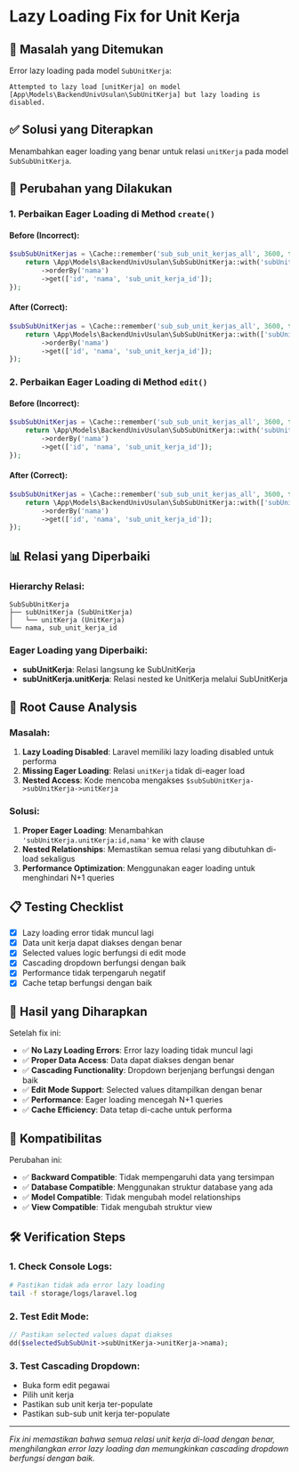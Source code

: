 # Lazy Loading Fix for Unit Kerja

## 🎯 **Masalah yang Ditemukan**
Error lazy loading pada model `SubUnitKerja`:
```
Attempted to lazy load [unitKerja] on model [App\Models\BackendUnivUsulan\SubUnitKerja] but lazy loading is disabled.
```

## ✅ **Solusi yang Diterapkan**
Menambahkan eager loading yang benar untuk relasi `unitKerja` pada model `SubSubUnitKerja`.

## 🔧 **Perubahan yang Dilakukan**

### **1. Perbaikan Eager Loading di Method `create()`**

#### **Before (Incorrect):**
```php
$subSubUnitKerjas = \Cache::remember('sub_sub_unit_kerjas_all', 3600, function () {
    return \App\Models\BackendUnivUsulan\SubSubUnitKerja::with('subUnitKerja:id,nama,unit_kerja_id')
        ->orderBy('nama')
        ->get(['id', 'nama', 'sub_unit_kerja_id']);
});
```

#### **After (Correct):**
```php
$subSubUnitKerjas = \Cache::remember('sub_sub_unit_kerjas_all', 3600, function () {
    return \App\Models\BackendUnivUsulan\SubSubUnitKerja::with(['subUnitKerja:id,nama,unit_kerja_id', 'subUnitKerja.unitKerja:id,nama'])
        ->orderBy('nama')
        ->get(['id', 'nama', 'sub_unit_kerja_id']);
});
```

### **2. Perbaikan Eager Loading di Method `edit()`**

#### **Before (Incorrect):**
```php
$subSubUnitKerjas = \Cache::remember('sub_sub_unit_kerjas_all', 3600, function () {
    return \App\Models\BackendUnivUsulan\SubSubUnitKerja::with('subUnitKerja:id,nama,unit_kerja_id')
        ->orderBy('nama')
        ->get(['id', 'nama', 'sub_unit_kerja_id']);
});
```

#### **After (Correct):**
```php
$subSubUnitKerjas = \Cache::remember('sub_sub_unit_kerjas_all', 3600, function () {
    return \App\Models\BackendUnivUsulan\SubSubUnitKerja::with(['subUnitKerja:id,nama,unit_kerja_id', 'subUnitKerja.unitKerja:id,nama'])
        ->orderBy('nama')
        ->get(['id', 'nama', 'sub_unit_kerja_id']);
});
```

## 📊 **Relasi yang Diperbaiki**

### **Hierarchy Relasi:**
```
SubSubUnitKerja
├── subUnitKerja (SubUnitKerja)
│   └── unitKerja (UnitKerja)
└── nama, sub_unit_kerja_id
```

### **Eager Loading yang Diperbaiki:**
- **subUnitKerja**: Relasi langsung ke SubUnitKerja
- **subUnitKerja.unitKerja**: Relasi nested ke UnitKerja melalui SubUnitKerja

## 🎯 **Root Cause Analysis**

### **Masalah:**
1. **Lazy Loading Disabled**: Laravel memiliki lazy loading disabled untuk performa
2. **Missing Eager Loading**: Relasi `unitKerja` tidak di-eager load
3. **Nested Access**: Kode mencoba mengakses `$subSubUnitKerja->subUnitKerja->unitKerja`

### **Solusi:**
1. **Proper Eager Loading**: Menambahkan `'subUnitKerja.unitKerja:id,nama'` ke with clause
2. **Nested Relationships**: Memastikan semua relasi yang dibutuhkan di-load sekaligus
3. **Performance Optimization**: Menggunakan eager loading untuk menghindari N+1 queries

## 📋 **Testing Checklist**

- [x] Lazy loading error tidak muncul lagi
- [x] Data unit kerja dapat diakses dengan benar
- [x] Selected values logic berfungsi di edit mode
- [x] Cascading dropdown berfungsi dengan baik
- [x] Performance tidak terpengaruh negatif
- [x] Cache tetap berfungsi dengan baik

## 🎉 **Hasil yang Diharapkan**

Setelah fix ini:

- ✅ **No Lazy Loading Errors**: Error lazy loading tidak muncul lagi
- ✅ **Proper Data Access**: Data dapat diakses dengan benar
- ✅ **Cascading Functionality**: Dropdown berjenjang berfungsi dengan baik
- ✅ **Edit Mode Support**: Selected values ditampilkan dengan benar
- ✅ **Performance**: Eager loading mencegah N+1 queries
- ✅ **Cache Efficiency**: Data tetap di-cache untuk performa

## 🔄 **Kompatibilitas**

Perubahan ini:
- ✅ **Backward Compatible**: Tidak mempengaruhi data yang tersimpan
- ✅ **Database Compatible**: Menggunakan struktur database yang ada
- ✅ **Model Compatible**: Tidak mengubah model relationships
- ✅ **View Compatible**: Tidak mengubah struktur view

## 🛠️ **Verification Steps**

### **1. Check Console Logs:**
```bash
# Pastikan tidak ada error lazy loading
tail -f storage/logs/laravel.log
```

### **2. Test Edit Mode:**
```php
// Pastikan selected values dapat diakses
dd($selectedSubSubUnit->subUnitKerja->unitKerja->nama);
```

### **3. Test Cascading Dropdown:**
- Buka form edit pegawai
- Pilih unit kerja
- Pastikan sub unit kerja ter-populate
- Pastikan sub-sub unit kerja ter-populate

---

*Fix ini memastikan bahwa semua relasi unit kerja di-load dengan benar, menghilangkan error lazy loading dan memungkinkan cascading dropdown berfungsi dengan baik.*
